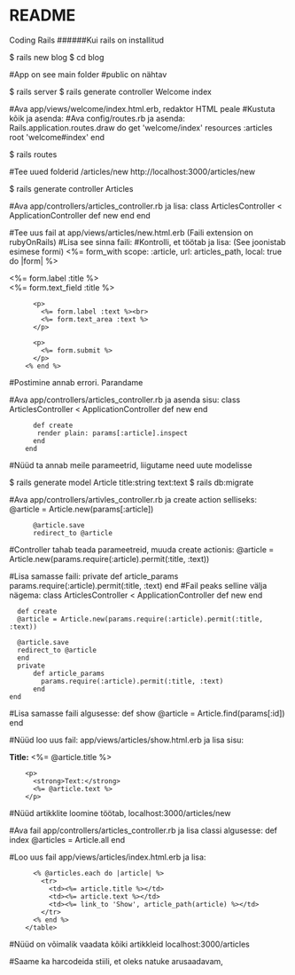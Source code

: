 # README

Coding Rails
######Kui rails on installitud

$ rails new blog
$ cd blog

#App on see main folder
#public on nähtav

$ rails server
$ rails generate controller Welcome index

#Ava app/views/welcome/index.html.erb, redaktor HTML peale
#Kustuta kõik ja asenda: 
		<!--<h1>Hello, Rails!</h1>-->
#Ava config/routes.rb ja asenda: 
		Rails.application.routes.draw do
		  get 'welcome/index'
		  resources :articles
		  root 'welcome#index'
		end

$ rails routes

#Tee uued folderid /articles/new
 http://localhost:3000/articles/new

$ rails generate controller Articles

#Ava app/controllers/articles_controller.rb ja lisa: 
		class ArticlesController < ApplicationController
		  def new
		  end
		end

#Tee uus fail at app/views/articles/new.html.erb (Faili extension on rubyOnRails)
#Lisa see sinna faili: 
		<!--<h1>New Article</h1>"-->
#Kontrolli, et töötab ja lisa: (See joonistab esimese formi)
		<%= form_with scope: :article, url: articles_path, local: true do |form| %>
		  <p>
		    <%= form.label :title %><br>
		    <%= form.text_field :title %>
		  </p>
		 
		  <p>
		    <%= form.label :text %><br>
		    <%= form.text_area :text %>
		  </p>
		 
		  <p>
		    <%= form.submit %>
		  </p>
		<% end %>

#Postimine annab errori. Parandame

#Ava app/controllers/articles_controller.rb ja asenda sisu: 
		class ArticlesController < ApplicationController
		  def new
		  end
		 
		  def create
		   render plain: params[:article].inspect
		  end
		end

#Nüüd ta annab meile parameetrid, liigutame need uute modelisse

$ rails generate model Article title:string text:text
$ rails db:migrate

#Ava app/controllers/artivles_controller.rb ja create action selliseks: 
		  @article = Article.new(params[:article])
		 
		  @article.save
		  redirect_to @article

#Controller tahab teada parameetreid, muuda create actionis: 
		@article = Article.new(params.require(:article).permit(:title, :text))

#Lisa samasse faili: 
		private
		  def article_params
		    params.require(:article).permit(:title, :text)
		  end
#Fail peaks selline välja nägema: 
	 class ArticlesController < ApplicationController
	  def new
	  end
	 
	  def create
	  @article = Article.new(params.require(:article).permit(:title, :text))
	 
	  @article.save
	  redirect_to @article
	  end
	  private
		  def article_params
		    params.require(:article).permit(:title, :text)
		  end
	end
#Lisa samasse faili algusesse: 
	 def show
	    @article = Article.find(params[:id])
	  end

#Nüüd loo uus fail: app/views/articles/show.html.erb ja lisa sisu: 
		<p>
		  <strong>Title:</strong>
		  <%= @article.title %>
		</p>
		 
		<p>
		  <strong>Text:</strong>
		  <%= @article.text %>
		</p>

#Nüüd artikklite loomine töötab, localhost:3000/articles/new

#Ava fail app/controllers/articles_controller.rb ja lisa classi algusesse:
		  def index
		    @articles = Article.all
		  end

#Loo uus fail app/views/articles/index.html.erb ja lisa: 
<!--<h1>Listing articles</h1>
		<table>
		  <tr>
		    <th>Title</th>
		    <th>Text</th>
		    <th></th>
		  </tr>-->
		 
		  <% @articles.each do |article| %>
		    <tr>
		      <td><%= article.title %></td>
		      <td><%= article.text %></td>
		      <td><%= link_to 'Show', article_path(article) %></td>
		    </tr>
		  <% end %>
		</table>

#Nüüd on võimalik vaadata kõiki artikkleid localhost:3000/articles

#Saame ka harcodeida stiili, et oleks natuke arusaadavam, 
		<!--<h1 style = "color: red; justify-content: center;text-align: center;">Listing articles</h1>"
		"<div style = "display: flex; flex-direction: column; justify-content: center; align-items: center;text-align:center;min-height: 100vh">-->
